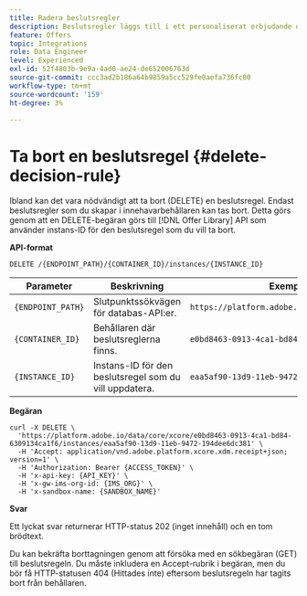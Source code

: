 ```yaml
---
title: Radera beslutsregler
description: Beslutsregler läggs till i ett personaliserat erbjudande och tillämpas på en profil för att avgöra vem som är berättigad.
feature: Offers
topic: Integrations
role: Data Engineer
level: Experienced
exl-id: 52f4803b-9e9a-4ad0-ae24-de652006763d
source-git-commit: ccc3ad2b186a64b9859a5cc529fe0aefa736fc00
workflow-type: tm+mt
source-wordcount: '159'
ht-degree: 3%

---
```


# Ta bort en beslutsregel {#delete-decision-rule}

Ibland kan det vara nödvändigt att ta bort (DELETE) en beslutsregel. Endast beslutsregler som du skapar i innehavarbehållaren kan tas bort. Detta görs genom att en DELETE-begäran görs till [!DNL Offer Library] API som använder instans-ID för den beslutsregel som du vill ta bort.

**API-format**

```http
DELETE /{ENDPOINT_PATH}/{CONTAINER_ID}/instances/{INSTANCE_ID}
```

| Parameter | Beskrivning | Exempel |
| --------- | ----------- | ------- |
| `{ENDPOINT_PATH}` | Slutpunktssökvägen för databas-API:er. | `https://platform.adobe.io/data/core/xcore/` |
| `{CONTAINER_ID}` | Behållaren där beslutsreglerna finns. | `e0bd8463-0913-4ca1-bd84-6309134ca1f6` |
| `{INSTANCE_ID}` | Instans-ID för den beslutsregel som du vill uppdatera. | `eaa5af90-13d9-11eb-9472-194dee6dc381` |

**Begäran**

```shell
curl -X DELETE \
  'https://platform.adobe.io/data/core/xcore/e0bd8463-0913-4ca1-bd84-6309134ca1f6/instances/eaa5af90-13d9-11eb-9472-194dee6dc381' \
  -H 'Accept: application/vnd.adobe.platform.xcore.xdm.receipt+json; version=1' \
  -H 'Authorization: Bearer {ACCESS_TOKEN}' \
  -H 'x-api-key: {API_KEY}' \
  -H 'x-gw-ims-org-id: {IMS_ORG}' \
  -H 'x-sandbox-name: {SANDBOX_NAME}'
```

**Svar**

Ett lyckat svar returnerar HTTP-status 202 (inget innehåll) och en tom brödtext.

Du kan bekräfta borttagningen genom att försöka med en sökbegäran (GET) till beslutsregeln. Du måste inkludera en Accept-rubrik i begäran, men du bör få HTTP-statusen 404 (Hittades inte) eftersom beslutsregeln har tagits bort från behållaren.
